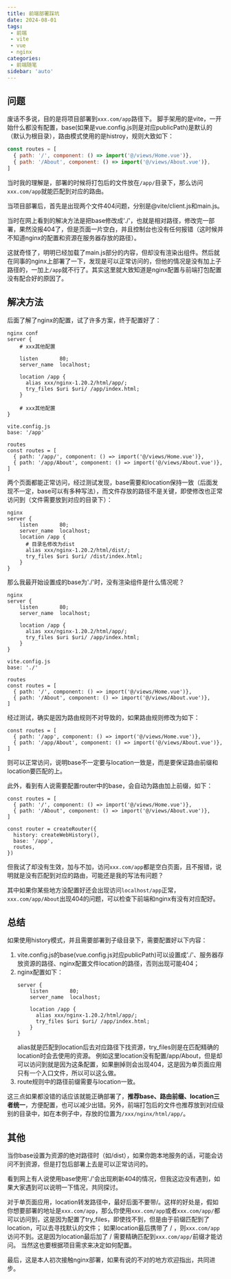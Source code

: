 ```yaml
---
title: 前端部署踩坑
date: 2024-08-01
tags:
 - 前端
 - vite
 - vue
 - nginx
categories: 
 - 前端随笔
sidebar: 'auto'
---
```

## 问题
废话不多说，目的是将项目部署到```xxx.com/app```路径下。
脚手架用的是vite，一开始什么都没有配置，base(如果是vue.config.js则是对应publicPath)是默认的（默认为根目录），路由模式使用的是histroy，规则大致如下：
```js
const routes = [
  { path: '/', component: () => import('@/views/Home.vue')},
  { path: '/About', component: () => import('@/views/About.vue')},
]
```
当时我的理解是，部署的时候将打包后的文件放在```/app/```目录下，那么访问```xxx.com/app```就能匹配到对应的路由。

当项目部署后，首先是出现两个文件404问题，分别是@vite/client.js和main.js。

当时在网上看到的解决方法是把base修改成'./'，也就是相对路径，修改完一部署，果然没报404了，但是页面一片空白，并且控制台也没有任何报错（这时候并不知道nginx的配置和资源在服务器存放的路径）。

这就奇怪了，明明已经加载了main.js部分的内容，但却没有渲染出组件。然后就在同事的nginx上部署了一下，发现是可以正常访问的，但他的情况是没有加上子路径的，一加上```/app```就不行了。其实这里就大致知道是nginx配置与前端打包配置没有配合好的原因了。

## 解决方法
后面了解了nginx的配置，试了许多方案，终于配置好了：
```
nginx conf
server {
    # xxx其他配置

    listen       80;
    server_name  localhost;

    location /app {
      alias xxx/nginx-1.20.2/html/app/;
      try_files $uri $uri/ /app/index.html;
    }

    # xxx其他配置
}

vite.config.js
base: '/app'

routes
const routes = [
  { path: '/app/', component: () => import('@/views/Home.vue')},
  { path: '/app/About', component: () => import('@/views/About.vue')},
]
```
两个页面都能正常访问，经过测试发现，base需要和location保持一致（后面发现不一定，base可以有多种写法），而文件存放的路径不是关键，即使修改也正常访问到（文件需要放到对应的目录下）：
```
nginx
server {
    listen       80;
    server_name  localhost;
    location /app {
      # 目录名修改为dist
      alias xxx/nginx-1.20.2/html/dist/;
      try_files $uri $uri/ /dist/index.html;
    }
}
```

那么我最开始设置成的base为'./'时，没有渲染组件是什么情况呢？
```
nginx
server {
    listen       80;
    server_name  localhost;

    location /app {
      alias xxx/nginx-1.20.2/html/app/;
      try_files $uri $uri/ /app/index.html;
    }
}

vite.config.js
base: './'

routes
const routes = [
  { path: '/', component: () => import('@/views/Home.vue')},
  { path: '/About', component: () => import('@/views/About.vue')},
]
```
经过测试，确实是因为路由规则不对导致的，如果路由规则修改为如下：
```
const routes = [
  { path: '/app', component: () => import('@/views/Home.vue')},
  { path: '/app/About', component: () => import('@/views/About.vue')},
]
```
则可以正常访问，说明base不一定要与location一致是，而是要保证路由前缀和location要匹配的上。

此外，看到有人说需要配置router中的base，会自动为路由加上前缀，如下：
```
const routes = [
  { path: '/', component: () => import('@/views/Home.vue')},
  { path: '/About', component: () => import('@/views/About.vue')},
]

const router = createRouter({
  history: createWebHistory(),
  base: '/app',
  routes,
})
```
但我试了却没有生效，加与不加，访问```xxx.com/app```都是空白页面，且不报错，说明就是没有匹配到对应的路由，可能还是我的写法有问题？

其中如果你某些地方没配置好还会出现访问```localhost/app```正常，```xxx.com/app/About```出现404的问题，可以检查下前端和nginx有没有对应配好。

## 总结
如果使用history模式，并且需要部署到子级目录下，需要配置好以下内容：

1. vite.config.js的base(vue.config.js对应publicPath)可以设置成'./'、服务器存放资源的路径、nginx配置文件location的路径，否则出现可能404；
2. nginx配置如下：
    ```
    server {
        listen       80;
        server_name  localhost;

        location /app {
          alias xxx/nginx-1.20.2/html/app/;
          try_files $uri $uri/ /app/index.html;
        }
    }
    ```
    alias就是匹配到location后去对应路径下找资源，try_files则是在匹配精确的location时会去使用的资源。
    例如这里location没有配置/app/About，但是却可以访问到就是因为这条配置，如果删掉则会出现404，这是因为单页面应用只有一个入口文件，所以可以这么做。
3. route规则中的路径前缀需要与location一致。

这三点如果都没错的话应该就能正确部署了，**推荐base、路由前缀、location三者统一**，方便配置，也可以减少出错。另外，前端打包后的文件也推荐放到对应级别的目录中，如在本例子中，存放的位置为```/xxx/nginx/html/app/```。

## 其他
当你base设置为资源的绝对路径时（如/dist），如果你跑本地服务的话，可能会访问不到资源，但是打包后部署上去是可以正常访问的。

看到网上有人说使用base使用'./'会出现刷新404的情况，但我这边没有遇到，如果大家遇到可以说明一下情况，共同探讨。

对于单页面应用，location转发路径中，最好后面不要带/。这样的好处是，假如你想要部署的地址是```xxx.com/app```，那么你使用```xxx.com/app```或者```xxx.com/app/```都可以访问到，这是因为配置了try_files，即使找不到，但是由于前缀匹配到了location，可以去寻找默认的文件；
如果location最后携带了 / ，则```xxx.com/app```访问不到。这是因为location最后加了 / 需要精确匹配到```xxx.com/app/```前缀才能访问。
当然这也要根据项目需求来决定如何配置。

最后，这是本人初次接触nginx部署，如果有说的不对的地方欢迎指出，共同进步。